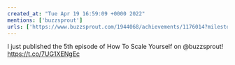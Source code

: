 ```yaml
---
created_at: "Tue Apr 19 16:59:09 +0000 2022"
mentions: ['buzzsprout']
urls: ['https://www.buzzsprout.com/1944068/achievements/1176014?milestone=5']
---
```


I just published the 5th episode of How To Scale Yourself on @buzzsprout! https://t.co/7UG1XENgEc